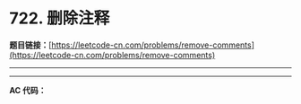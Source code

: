 # 722. 删除注释

**题目链接：**[https://leetcode-cn.com/problems/remove-comments](https://leetcode-cn.com/problems/remove-comments)

---

<Cards card="leetcode_722_remove-comments"></Cards>

---

**AC 代码：**

```java

```